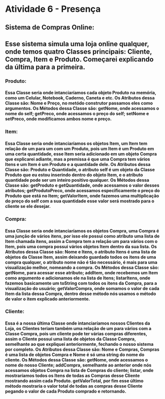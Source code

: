 # Atividade 6 - Presença

## Sistema de Compras Online:
## Esse sistema simula uma loja online qualquer, onde temos quatro Classes principais: Cliente, Compra, Item e Produto. Começarei explicando da última para a primeira.
### Produto:
#### Essa Classe seria onde intanciaríamos cada objeto Produto na memória, como um Celular, Notebook, Caderno, Caneta e etc. Os Atributos dessa Classe são: Nome e Preço, no metódo construtor passamos eles como argumentos. Os Métodos dessa Classe são: getNome, onde acessamos o nome do self; getPreco, onde acessamos o preço do self; setNome e setPreco, onde modificamos ambos nome e preço.
### Item: 
#### Essa Classe seria onde intanciaríamos os objetos Item, um Item tem relação de um para um com um Produto, pois um Item é um Produto em uma certa quantidade, esse Item seria adicionado em um objeto Compra que explicarei adiante, mas a premissa é que uma Compra tem vários Itens e um Item é um Produto e a quantidade dele. Os Atributos dessa Classe são: Produto e Quantidade, o atributo self é um objeto da Classe Produto que eu estou inserindo dentro do objeto Item, e o atributo quantidade pode ser um inteiro positivo qualquer. Os Métodos dessa Classe são: getProduto e getQuantidade, onde acessamos o valor desses atributos; getProdutoPreco, onde acessamos especificamente o preço do Produto que está no Item; getValorItem, onde fazemos uma multiplicação do preço do self com a sua quantidade esse valor será mostrado para o cliente se ele desejar.
### Compra:
#### Essa Classe seria onde intanciaríamos os objetos Compra, uma Compra é uma junção de vários itens, por isso ele possui como atributo uma lista de Item chamada itens, assim a Compra tem a relação um para vários com o Item, pois uma compra possui vários objetos Item dentro da sua lista. Os Atributos dessa Classe são: Nome e Itens, o atributo Itens é uma lista de objetos da Classe Item, assim deixando guardado todos os itens de uma compra qualquer, o atributo nome não é tão necessário, é mais para uma visualização melhor, nomeando a compra. Os Métodos dessa Classe são: getNome, para acessar esse atributo; addItem, onde recebemos um Item como argumento e adicionamos ele na lista de Itens; listarItens, onde fazemos basicamente um toString com todos os itens da Compra, para a visualização do usuário; getValorCompra, onde somamos o valor de cada Item da lista dessa Compra, dentro desse método nós usamos o método de valor o item explicado anteriormente.
### Cliente:
#### Essa é a nossa última Classe onde intanciaríamos nossos Clientes da Loja, os Clientes teriam também uma relação de um para vários com a Classe Compra, pois um cliente pode ter várias compras diferentes, assim o Cliente possui uma lista de objetos da Classe Compra, semelhante ao que expliquei anteriormente, fechando o nosso sistema por completo. Os Atributos dessa Classe são: Nome e Compras, Compras é uma lista de objetos Compra e Nome é só uma string do nome do cliente. Os Métodos dessa Classe são: getNome, onde acessamos o nome do nosso Cliente; addCompra, semelhante ao anterior onde nós acessamos objetos Compra na lista de Compras do cliente; listar, onde mostraríamos todos os Itens de todas as Compras desse Cliente mostrando assim cada Produto. getValorTotal, por fim esse último método mostraria o valor total de todas as compras desse Cliente pegando o valor de cada Produto comprado e retornando.
